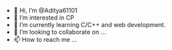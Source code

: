 - 👋 Hi, I’m @Aditya61101
- 👀 I’m interested in CP
- 🌱 I’m currently learning C/C++ and web development.
- 💞️ I’m looking to collaborate on ...
- 📫 How to reach me ...

<!---
Aditya61101/Aditya61101 is a ✨ special ✨ repository because its `README.md` (this file) appears on your GitHub profile.
You can click the Preview link to take a look at your changes.
--->
